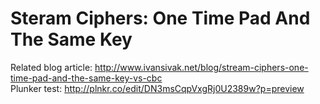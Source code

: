 # Steram Ciphers: One Time Pad And The Same Key

Related blog article: http://www.ivansivak.net/blog/stream-ciphers-one-time-pad-and-the-same-key-vs-cbc
<br>
Plunker test: http://plnkr.co/edit/DN3msCqpVxgRj0U2389w?p=preview
